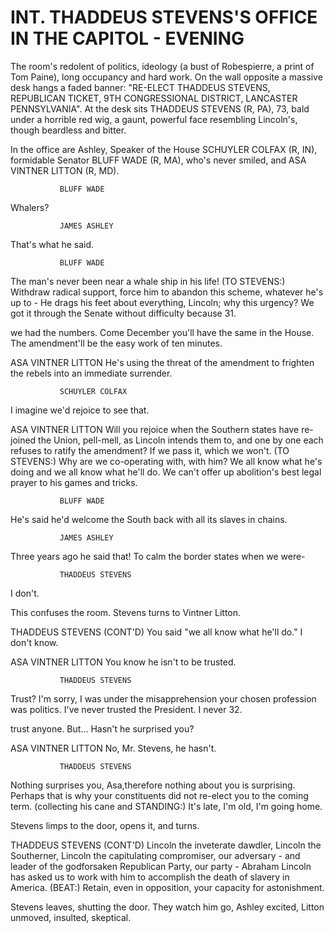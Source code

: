 # INT. THADDEUS STEVENS'S OFFICE IN THE CAPITOL - EVENING

The room's redolent of politics, ideology (a bust of
Robespierre, a print of Tom Paine), long occupancy and hard
work. On the wall opposite a massive desk hangs a faded
banner: "RE-ELECT THADDEUS STEVENS, REPUBLICAN TICKET, 9TH
CONGRESSIONAL DISTRICT, LANCASTER PENNSYLVANIA". At the desk
sits THADDEUS STEVENS (R, PA), 73, bald under a horrible red
wig, a gaunt, powerful face resembling Lincoln's, though
beardless and bitter.

In the office are Ashley, Speaker of the House SCHUYLER
COLFAX (R, IN), formidable Senator BLUFF WADE (R, MA), who's
never smiled, and ASA VINTNER LITTON (R, MD).

			   BLUFF WADE
Whalers?

			   JAMES ASHLEY
That's what he said.

			   BLUFF WADE
The man's never been near a whale
ship in his life!
			   (TO STEVENS:)
Withdraw radical support, force him
to abandon this scheme, whatever
he's up to - He drags his feet
about everything, Lincoln; why this
urgency? We got it through the
Senate without difficulty because
31.

we had the numbers. Come December
you'll have the same in the House.
The amendment'll be the easy work
of ten minutes.

ASA VINTNER LITTON
He's using the threat of the
amendment to frighten the rebels
into an immediate surrender.

			   SCHUYLER COLFAX
I imagine we'd rejoice to see that.

ASA VINTNER LITTON
Will you rejoice when the Southern
states have re-joined the Union,
pell-mell, as Lincoln intends them
to, and one by one each refuses to
ratify the amendment? If we pass
it, which we won't.
			   (TO STEVENS:)
Why are we co-operating with, with
him? We all know what he's doing
and we all know what he'll do. We
can't offer up abolition's best
legal prayer to his games and
tricks.

			   BLUFF WADE
He's said he'd welcome the South
back with all its slaves in chains.

			   JAMES ASHLEY
Three years ago he said that! To
calm the border states when we were-

			   THADDEUS STEVENS
I don't.

This confuses the room. Stevens turns to Vintner Litton.

THADDEUS STEVENS (CONT'D)
You said "we all know what he'll do." I don't know.

ASA VINTNER LITTON
You know he isn't to be trusted.

			   THADDEUS STEVENS
Trust? I'm sorry, I was under the misapprehension your chosen profession was politics. I've never trusted the President. I never
32.

trust anyone. But... Hasn't he surprised you?

ASA VINTNER LITTON
No, Mr. Stevens, he hasn't.

			   THADDEUS STEVENS
Nothing surprises you, Asa,therefore nothing about you is surprising. Perhaps that is why
your constituents did not re-elect you to the coming term.
(collecting his cane and
			   STANDING:)
It's late, I'm old, I'm going home.

Stevens limps to the door, opens it, and turns.

THADDEUS STEVENS (CONT'D)
Lincoln the inveterate dawdler,
Lincoln the Southerner, Lincoln the
capitulating compromiser, our
adversary - and leader of the
godforsaken Republican Party, our
party - Abraham Lincoln has asked
us to work with him to accomplish
the death of slavery in America.
			   (BEAT:)
Retain, even in opposition, your
capacity for astonishment.

Stevens leaves, shutting the door. They watch him go, Ashley
excited, Litton unmoved, insulted, skeptical.
